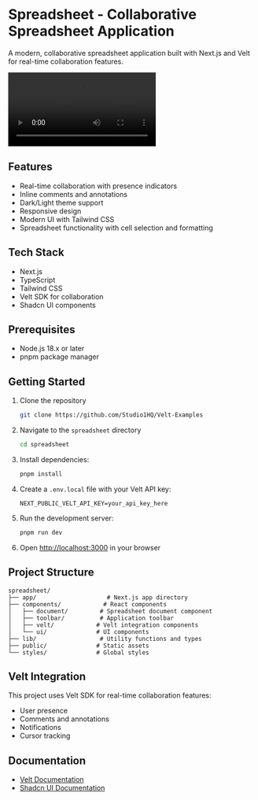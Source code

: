 # Spreadsheet - Collaborative Spreadsheet Application

A modern, collaborative spreadsheet application built with Next.js and Velt for real-time collaboration features.

<video controls>
  <source src="https://github.com/user-attachments/assets/39d15389-8c8b-49fd-a769-b1233a15da38" type="video/mp4">
</video>

## Features

- Real-time collaboration with presence indicators
- Inline comments and annotations
- Dark/Light theme support
- Responsive design
- Modern UI with Tailwind CSS
- Spreadsheet functionality with cell selection and formatting

## Tech Stack

- Next.js
- TypeScript
- Tailwind CSS
- Velt SDK for collaboration
- Shadcn UI components

## Prerequisites

- Node.js 18.x or later
- pnpm package manager

## Getting Started

1. Clone the repository

   ```bash
   git clone https://github.com/Studio1HQ/Velt-Examples
   ```

2. Navigate to the `spreadsheet` directory

   ```bash
   cd spreadsheet
   ```

3. Install dependencies:
   ```bash
   pnpm install
   ```
4. Create a `.env.local` file with your Velt API key:
   ```
   NEXT_PUBLIC_VELT_API_KEY=your_api_key_here
   ```
5. Run the development server:
   ```bash
   pnpm run dev
   ```
6. Open [http://localhost:3000](http://localhost:3000) in your browser

## Project Structure

```
spreadsheet/
├── app/                    # Next.js app directory
├── components/            # React components
│   ├── document/         # Spreadsheet document component
│   ├── toolbar/          # Application toolbar
│   ├── velt/            # Velt integration components
│   └── ui/              # UI components
├── lib/                  # Utility functions and types
├── public/              # Static assets
└── styles/              # Global styles
```

## Velt Integration

This project uses Velt SDK for real-time collaboration features:

- User presence
- Comments and annotations
- Notifications
- Cursor tracking

## Documentation

- [Velt Documentation](https://docs.velt.dev/getting-started/introduction)
- [Shadcn UI Documentation](https://ui.shadcn.com/docs)
